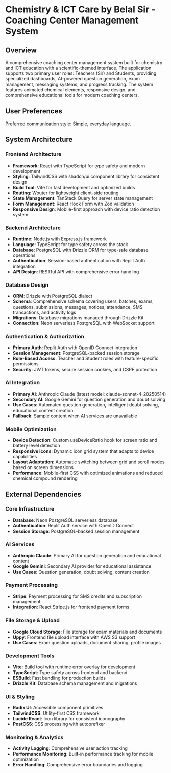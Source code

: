 # Chemistry & ICT Care by Belal Sir - Coaching Center Management System

## Overview

A comprehensive coaching center management system built for chemistry and ICT education with a scientific-themed interface. The application supports two primary user roles: Teachers (Sir) and Students, providing specialized dashboards, AI-powered question generation, exam management, messaging systems, and progress tracking. The system features animated chemical elements, responsive design, and comprehensive educational tools for modern coaching centers.

## User Preferences

Preferred communication style: Simple, everyday language.

## System Architecture

### Frontend Architecture
- **Framework**: React with TypeScript for type safety and modern development
- **Styling**: TailwindCSS with shadcn/ui component library for consistent design
- **Build Tool**: Vite for fast development and optimized builds
- **Routing**: Wouter for lightweight client-side routing
- **State Management**: TanStack Query for server state management
- **Form Management**: React Hook Form with Zod validation
- **Responsive Design**: Mobile-first approach with device ratio detection system

### Backend Architecture
- **Runtime**: Node.js with Express.js framework
- **Language**: TypeScript for type safety across the stack
- **Database**: PostgreSQL with Drizzle ORM for type-safe database operations
- **Authentication**: Session-based authentication with Replit Auth integration
- **API Design**: RESTful API with comprehensive error handling

### Database Design
- **ORM**: Drizzle with PostgreSQL dialect
- **Schema**: Comprehensive schema covering users, batches, exams, questions, submissions, messages, notices, attendance, SMS transactions, and activity logs
- **Migrations**: Database migrations managed through Drizzle Kit
- **Connection**: Neon serverless PostgreSQL with WebSocket support

### Authentication & Authorization
- **Primary Auth**: Replit Auth with OpenID Connect integration
- **Session Management**: PostgreSQL-backed session storage
- **Role-Based Access**: Teacher and Student roles with feature-specific permissions
- **Security**: JWT tokens, secure session cookies, and CSRF protection

### AI Integration
- **Primary AI**: Anthropic Claude (latest model: claude-sonnet-4-20250514)
- **Secondary AI**: Google Gemini for question generation and doubt solving
- **Use Cases**: Automated question generation, intelligent doubt solving, educational content creation
- **Fallback**: Sample content when AI services are unavailable

### Mobile Optimization
- **Device Detection**: Custom useDeviceRatio hook for screen ratio and battery level detection
- **Responsive Icons**: Dynamic icon grid system that adapts to device capabilities
- **Layout Adaptation**: Automatic switching between grid and scroll modes based on screen dimensions
- **Performance**: Mobile-first CSS with optimized animations and reduced chemical compound rendering

## External Dependencies

### Core Infrastructure
- **Database**: Neon PostgreSQL serverless database
- **Authentication**: Replit Auth service with OpenID Connect
- **Session Storage**: PostgreSQL-backed session management

### AI Services
- **Anthropic Claude**: Primary AI for question generation and educational content
- **Google Gemini**: Secondary AI provider for educational assistance
- **Use Cases**: Question generation, doubt solving, content creation

### Payment Processing
- **Stripe**: Payment processing for SMS credits and subscription management
- **Integration**: React Stripe.js for frontend payment forms

### File Storage & Upload
- **Google Cloud Storage**: File storage for exam materials and documents
- **Uppy**: Frontend file upload interface with AWS S3 support
- **Use Cases**: Exam question uploads, document sharing, profile images

### Development Tools
- **Vite**: Build tool with runtime error overlay for development
- **TypeScript**: Type safety across frontend and backend
- **ESBuild**: Fast bundling for production builds
- **Drizzle Kit**: Database schema management and migrations

### UI & Styling
- **Radix UI**: Accessible component primitives
- **TailwindCSS**: Utility-first CSS framework
- **Lucide React**: Icon library for consistent iconography
- **PostCSS**: CSS processing with autoprefixer

### Monitoring & Analytics
- **Activity Logging**: Comprehensive user action tracking
- **Performance Monitoring**: Built-in performance tracking for mobile optimization
- **Error Handling**: Comprehensive error boundaries and logging